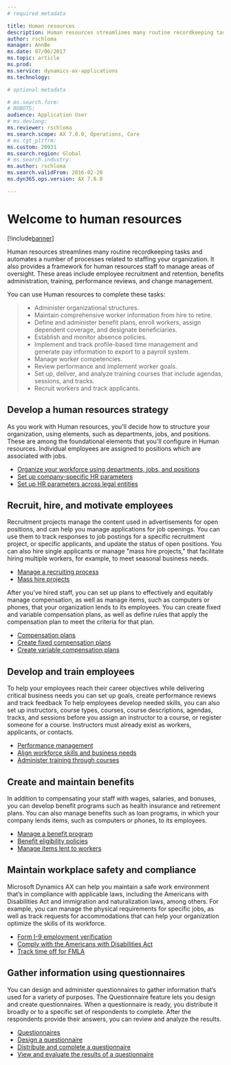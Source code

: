 ```yaml
---
# required metadata

title: Human resources
description: Human resources streamlines many routine recordkeeping tasks and automates a number of processes related to staffing your organization. It also provides a framework for human resources staff to manage areas of oversight. These areas include employee recruitment and retention, benefits administration, training, performance reviews, and change management.
author: rschloma
manager: AnnBe
ms.date: 07/06/2017
ms.topic: article
ms.prod: 
ms.service: dynamics-ax-applications
ms.technology: 

# optional metadata

# ms.search.form: 
# ROBOTS: 
audience: Application User
# ms.devlang: 
ms.reviewer: rschloma
ms.search.scope: AX 7.0.0, Operations, Core
# ms.tgt_pltfrm: 
ms.custom: 20931
ms.search.region: Global
# ms.search.industry: 
ms.author: rschloma
ms.search.validFrom: 2016-02-28
ms.dyn365.ops.version: AX 7.0.0

---
```


# Welcome to human resources

[!include[banner](../includes/banner.md)]

Human resources streamlines many routine recordkeeping tasks and automates a number of processes related to staffing your organization. It also provides a framework for human resources staff to manage areas of oversight. These areas include employee recruitment and retention, benefits administration, training, performance reviews, and change management.

You can use Human resources to complete these tasks:

> + Administer organizational structures.
> + Maintain comprehensive worker information from hire to retire.
> + Define and administer benefit plans, enroll workers, assign dependent coverage, and designate beneficiaries.
> + Establish and monitor absence policies.
> + Implement and track profile-based time management and generate pay information to export to a payroll system.
> + Manage worker competencies.
> + Review performance and implement worker goals.
> + Set up, deliver, and analyze training courses that include agendas, sessions, and tracks.
> + Recruit workers and track applicants.

Develop a human resources strategy
---------------------------------------------------------

As you work with Human resources, you'll decide how to structure your organization, using elements, such as departments, jobs, and positions. These are among the foundational elements that you'll configure in Human resources. Individual employees are assigned to positions which are associated with jobs.

-   [Organize your workforce using departments, jobs, and positions](../../talent/departments-jobs-positions)
-   [Set up company-specific HR parameters](../../talent/set-up-company-specific-hr-parameters)
-   [Set up HR parameters across legal entities](../../talent/set-up-hr-parameters-across-legal-entities) 

## Recruit, hire, and motivate employees

Recruitment projects manage the content used in advertisements for open positions, and can help you manage applications for job openings. You can use them to track responses to job postings for a specific recruitment project, or specific applicants, and update the status of open positions. You can also hire single applicants or manage "mass hire projects," that facilitate hiring multiple workers, for example, to meet seasonal business needs.

-   [Manage a recruiting process](../../talent/manage-recruiting-process)
-   [Mass hire projects](../../talent/mass-hire-projects) 

After you've hired staff, you can set up plans to effectively and equitably manage compensation, as well as manage items, such as computers or phones, that your organization lends to its employees. You can create fixed and variable compensation plans, as well as define rules that apply the compensation plan to meet the criteria for that plan.

-   [Compensation plans](../../talent/compensation-plans)
-   [Create fixed compensation plans](../../talent/create-fixed-compensation-plans)
-   [Create variable compensation plans](../../talent/create-variable-compensation-plans)

## Develop and train employees

To help your employees reach their career objectives while delivering critical business needs you can set up goals, create performance reviews and track feedback To help employees develop needed skills, you can also set up instructors, course types, courses, course descriptions, agendas, tracks, and sessions before you assign an instructor to a course, or register someone for a course. Instructors must already exist as workers, applicants, or contacts.

-   [Performance management](../../talent/performance-management-overview)
-   [Align workforce skills and business needs](../../talent/skills)
-   [Administer training through courses](../../talent/courses)

## Create and maintain benefits

In addition to compensating your staff with wages, salaries, and bonuses, you can develop benefit programs such as health insurance and retirement plans. You can also manage benefits such as loan programs, in which your company lends items, such as computers or phones, to its employees.

-   [Manage a benefit program](../../talent/manage-benefit-program)
-   [Benefit eligibility policies](../../talent/benefit-eligibility-policies)
-   [Manage items lent to workers](../../talent/loan-items)

## Maintain workplace safety and compliance

Microsoft Dynamics AX can help you maintain a safe work environment that’s in compliance with applicable laws, including the Americans with Disabilities Act and immigration and naturalization laws, among others. For example, you can manage the physical requirements for specific jobs, as well as track requests for accommodations that can help your organization optimize the skills of its workforce.

-   [Form I-9 employment verification](localizations/noam-usa-form-i-9-verification.md)
-   [Comply with the Americans with Disabilities Act](localizations/noam-usa-comply-ada.md)
-   [Track time off for FMLA](localizations/noam-usa-track-time-for-fmla.md)

## Gather information using questionnaires

You can design and administer questionnaires to gather information that’s used for a variety of purposes. The Questionnaire feature lets you design and create questionnaires. When a questionnaire is ready, you distribute it broadly or to a specific set of respondents to complete. After the respondents provide their answers, you can review and analyze the results.

-   [Questionnaires](../../talent/questionnaires)
-   [Design a questionnaire](../../talent/design-questionnaires)
-   [Distribute and complete a questionnaire](../../talent/distribute-questionnaires)
-   [View and evaluate the results of a questionnaire](../../talent/evaluate-questionnaire-results)


